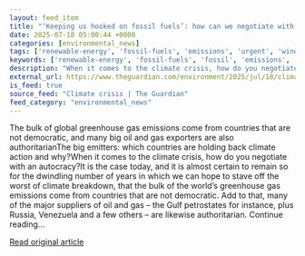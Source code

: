 ```yaml
---
layout: feed_item
title: "‘Keeping us hooked on fossil fuels’: how can we negotiate with autocracies on the climate crisis?"
date: 2025-07-18 05:00:44 +0000
categories: [environmental_news]
tags: ['renewable-energy', 'fossil-fuels', 'emissions', 'urgent', 'wind-power']
keywords: ['renewable-energy', 'fossil-fuels', 'fossil', 'emissions', 'hooked', 'keeping', 'urgent', 'wind-power']
description: "When it comes to the climate crisis, how do you negotiate with an autocracy"
external_url: https://www.theguardian.com/environment/2025/jul/18/climate-crisis-fossil-fuels-autocracies-authoritorian-countries
is_feed: true
source_feed: "Climate crisis | The Guardian"
feed_category: "environmental_news"
---
```


The bulk of global greenhouse gas emissions come from countries that are not democratic, and many big oil and gas exporters are also authoritarianThe big emitters: which countries are holding back climate action and why?When it comes to the climate crisis, how do you negotiate with an autocracy?It is the case today, and it is almost certain to remain so for the dwindling number of years in which we can hope to stave off the worst of climate breakdown, that the bulk of the world’s greenhouse gas emissions come from countries that are not democratic. Add to that, many of the major suppliers of oil and gas – the Gulf petrostates for instance, plus Russia, Venezuela and a few others – are likewise authoritarian. Continue reading...

[Read original article](https://www.theguardian.com/environment/2025/jul/18/climate-crisis-fossil-fuels-autocracies-authoritorian-countries)
